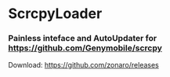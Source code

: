 # ScrcpyLoader
### Painless inteface and AutoUpdater for https://github.com/Genymobile/scrcpy


Download: https://github.com/zonaro/releases


